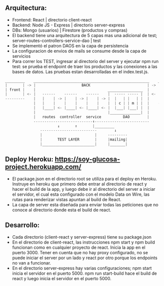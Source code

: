 ## Arquitectura: 
- Frontend: React | directorio client-react
- Backend: Node JS - Express | directorio server-express 
- DBs: Mongo (usuarios) | Firestore (productos y compras)
- El backend tiene una arquitectura de 5 capas mas una adicional de test; server-routes-controllers-service-dao | test
- Se implementó el patron DAOS en la capa de persistencia
- La configuracion de envios de mails se consume desde la capa de servicios
- Para correr los TEST, ingresar al directorio del server y ejecutar npm run test: se prueba el endpoint de traer los productos y las conexiones a las bases de datos. Las pruebas estan desarrolladas en el index.test.js.
```javascript
_________    _____________________________________________________    ______________
|       | -> |                     BACK                          | -> |  DBs       |
| front |    |                                 ________________  |    |            |
|       | <- |   ------    ------    ------    |  ----- ----- |  | <- | mongoAtlas |
---------    |   |    | -> |    | -> |    | -> |  |   | |   | |  |    | firestore  |
             |   |    |    |    |    |    |    |  | c | | m | |  |    --------------
             |   |____| <- |____| <- |____| <- |  |___| |___| |  |
             |                                 |______________|  |
             |   routes  controller  service          DAO        |
             ---------------------------↑-------------------------
                        ↓       ↑       |_________
                --------------------------        ↓         
                |                        |     ---------
                |       TEST LAYER       |     |mailing|
                |________________________|     |_______|
```
## Deploy Heroku: https://soy-glucosa-project.herokuapp.com/
- El package.json en el directorio root se utiliza para el deploy en Heroku. Instruye en heroku que primero debe entrar al directorio de react y hacer el build de la app, y luego debe ir al directorio del server a iniciar el servidor, el cual esta configurado con el modelo Data on Wire, las rutas para renderizar vistas apuntan al build de React.
- La capa de server esta diseñada para enviar todas las peticiones que no conoce al directorio donde esta el build de react.
## Desarrollo: 
- Cada directorio (client-react y server-express) tiene su package.json
- En el directorio de client-react, las instrucciones npm start y npm build funcionan como en cualquier proyecto de react. Inicia la app en el puerto 3000. Tener en cuenta que no hay proxy configurado, no se puede iniciar el server por un lado y react por otro porque los endpoints no van a funcionar.
- En el directorio server-express hay varias configuraciones; npm start inicia el servidor en el puerto 5000. npm run start-build hace el build de react y luego inicia el servidor en el puerto 5000.
